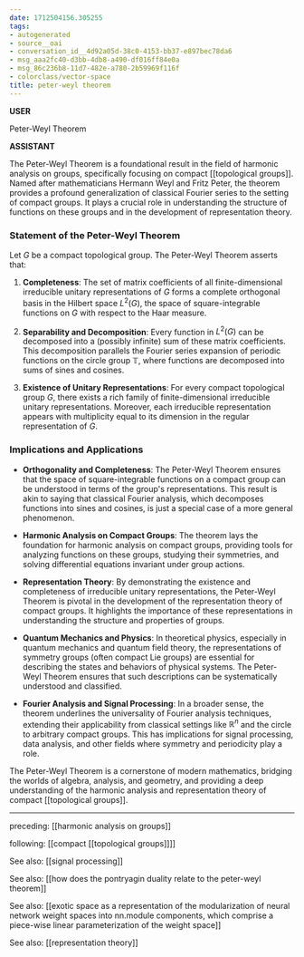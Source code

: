 ```yaml
---
date: 1712504156.305255
tags:
- autogenerated
- source__oai
- conversation_id__4d92a05d-38c0-4153-bb37-e897bec78da6
- msg_aaa2fc40-d3bb-4db8-a490-df016ff84e0a
- msg_86c236b8-11d7-482e-a780-2b59969f116f
- colorclass/vector-space
title: peter-weyl theorem
---
```


**USER**

Peter-Weyl Theorem


**ASSISTANT**

The Peter-Weyl Theorem is a foundational result in the field of harmonic analysis on groups, specifically focusing on compact [[topological groups]]. Named after mathematicians Hermann Weyl and Fritz Peter, the theorem provides a profound generalization of classical Fourier series to the setting of compact groups. It plays a crucial role in understanding the structure of functions on these groups and in the development of representation theory.

### Statement of the Peter-Weyl Theorem

Let $G$ be a compact topological group. The Peter-Weyl Theorem asserts that:

1. **Completeness**: The set of matrix coefficients of all finite-dimensional irreducible unitary representations of $G$ forms a complete orthogonal basis in the Hilbert space $L^2(G)$, the space of square-integrable functions on $G$ with respect to the Haar measure.

2. **Separability and Decomposition**: Every function in $L^2(G)$ can be decomposed into a (possibly infinite) sum of these matrix coefficients. This decomposition parallels the Fourier series expansion of periodic functions on the circle group $\mathbb{T}$, where functions are decomposed into sums of sines and cosines.

3. **Existence of Unitary Representations**: For every compact topological group $G$, there exists a rich family of finite-dimensional irreducible unitary representations. Moreover, each irreducible representation appears with multiplicity equal to its dimension in the regular representation of $G$.

### Implications and Applications

- **Orthogonality and Completeness**: The Peter-Weyl Theorem ensures that the space of square-integrable functions on a compact group can be understood in terms of the group's representations. This result is akin to saying that classical Fourier analysis, which decomposes functions into sines and cosines, is just a special case of a more general phenomenon.

- **Harmonic Analysis on Compact Groups**: The theorem lays the foundation for harmonic analysis on compact groups, providing tools for analyzing functions on these groups, studying their symmetries, and solving differential equations invariant under group actions.

- **Representation Theory**: By demonstrating the existence and completeness of irreducible unitary representations, the Peter-Weyl Theorem is pivotal in the development of the representation theory of compact groups. It highlights the importance of these representations in understanding the structure and properties of groups.

- **Quantum Mechanics and Physics**: In theoretical physics, especially in quantum mechanics and quantum field theory, the representations of symmetry groups (often compact Lie groups) are essential for describing the states and behaviors of physical systems. The Peter-Weyl Theorem ensures that such descriptions can be systematically understood and classified.

- **Fourier Analysis and Signal Processing**: In a broader sense, the theorem underlines the universality of Fourier analysis techniques, extending their applicability from classical settings like $\mathbb{R}^n$ and the circle to arbitrary compact groups. This has implications for signal processing, data analysis, and other fields where symmetry and periodicity play a role.

The Peter-Weyl Theorem is a cornerstone of modern mathematics, bridging the worlds of algebra, analysis, and geometry, and providing a deep understanding of the harmonic analysis and representation theory of compact [[topological groups]].


---

preceding: [[harmonic analysis on groups]]  


following: [[compact [[topological groups]]]]

See also: [[signal processing]]


See also: [[how does the pontryagin duality relate to the peter-weyl theorem]]


See also: [[exotic space as a representation of the modularization of neural network weight spaces into nn.module components, which comprise a piece-wise linear parameterization of the weight space]]


See also: [[representation theory]]